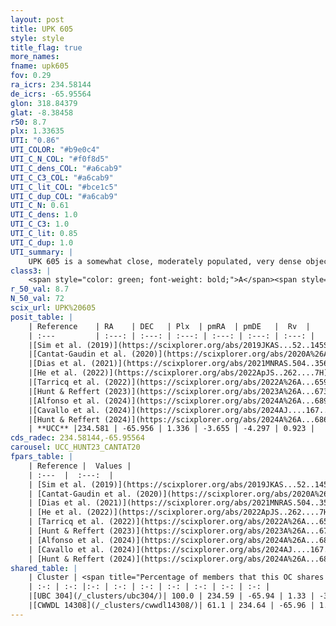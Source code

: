 ```yaml
---
layout: post
title: UPK 605
style: style
title_flag: true
more_names: 
fname: upk605
fov: 0.29
ra_icrs: 234.58144
de_icrs: -65.95564
glon: 318.84379
glat: -8.38458
r50: 8.7
plx: 1.33635
UTI: "0.86"
UTI_COLOR: "#b9e0c4"
UTI_C_N_COL: "#f0f8d5"
UTI_C_dens_COL: "#a6cab9"
UTI_C_C3_COL: "#a6cab9"
UTI_C_lit_COL: "#bce1c5"
UTI_C_dup_COL: "#a6cab9"
UTI_C_N: 0.61
UTI_C_dens: 1.0
UTI_C_C3: 1.0
UTI_C_lit: 0.85
UTI_C_dup: 1.0
UTI_summary: |
    UPK 605 is a somewhat close, moderately populated, very dense object of very high C3 quality. It is well-studied in the literature. This object shares a large percentage of members with 2 later reported entries.
class3: |
    <span style="color: green; font-weight: bold;">A</span><span style="color: green; font-weight: bold;">A</span>
r_50_val: 8.7
N_50_val: 72
scix_url: UPK%20605
posit_table: |
    | Reference    | RA    | DEC   | Plx  | pmRA  | pmDE   |  Rv  |
    | :---         | :---: | :---: | :---: | :---: | :---: | :---: |
    |[Sim et al. (2019)](https://scixplorer.org/abs/2019JKAS...52..145S) | 234.565 | -65.946 | -- | -3.63 | -4.28 | -- |
    |[Cantat-Gaudin et al. (2020)](https://scixplorer.org/abs/2020A%26A...640A...1C) | 234.582 | -65.957 | 1.319 | -3.627 | -4.257 | -- |
    |[Dias et al. (2021)](https://scixplorer.org/abs/2021MNRAS.504..356D) | 234.589 | -65.953 | 1.323 | -3.618 | -4.243 | 3.519 |
    |[He et al. (2022)](https://scixplorer.org/abs/2022ApJS..262....7H) | 234.609 | -65.964 | 1.336 | -3.664 | -4.302 | -- |
    |[Tarricq et al. (2022)](https://scixplorer.org/abs/2022A%26A...659A..59T) | 234.582 | -65.957 | 1.332 | -3.648 | -4.302 | -- |
    |[Hunt & Reffert (2023)](https://scixplorer.org/abs/2023A%26A...673A.114H) | 234.588 | -65.976 | 1.329 | -3.672 | -4.291 | 0.267 |
    |[Alfonso et al. (2024)](https://scixplorer.org/abs/2024A%26A...689A..18A) | 234.518 | -65.987 | 1.296 | -3.648 | -4.297 | -- |
    |[Cavallo et al. (2024)](https://scixplorer.org/abs/2024AJ....167...12C) | 234.601 | -65.949 | 1.327 | -- | -- | -- |
    |[Hunt & Reffert (2024)](https://scixplorer.org/abs/2024A%26A...686A..42H) | 234.588 | -65.976 | 1.329 | -3.672 | -4.291 | 0.267 |
    | **UCC** |234.581 | -65.956 | 1.336 | -3.655 | -4.297 | 0.923 | 
cds_radec: 234.58144,-65.95564
carousel: UCC_HUNT23_CANTAT20
fpars_table: |
    | Reference |  Values |
    | :---  |  :---:  |
    | [Sim et al. (2019)](https://scixplorer.org/abs/2019JKAS...52..145S) | `d_pc=736, log(age)=7.85` |
    | [Cantat-Gaudin et al. (2020)](https://scixplorer.org/abs/2020A%26A...640A...1C) | `AVNN=0.16, DMNN=9.33, AgeNN=7.84` |
    | [Dias et al. (2021)](https://scixplorer.org/abs/2021MNRAS.504..356D) | `Av=0.438, Dist=731, logage=8.301, [Fe/H]=-0.133` |
    | [He et al. (2022)](https://scixplorer.org/abs/2022ApJS..262....7H) | `A0=0.25, logAge=7.95` |
    | [Tarricq et al. (2022)](https://scixplorer.org/abs/2022A%26A...659A..59T) | `Dist=721, logAgeNN=7.88` |
    | [Hunt & Reffert (2023)](https://scixplorer.org/abs/2023A%26A...673A.114H) | `AV50=0.141, diffAV50=0.83, MOD50=9.278, logAge50=8.067` |
    | [Alfonso et al. (2024)](https://scixplorer.org/abs/2024A%26A...689A..18A) | `AV=0.16031, MOD=9.32967, logAge=7.94755, Z=-0.1327` |
    | [Cavallo et al. (2024)](https://scixplorer.org/abs/2024AJ....167...12C) | `AV50=0.2, dMod50=9.34, logAge50=8.49, [Fe/H]50=0.28` |
    | [Hunt & Reffert (2024)](https://scixplorer.org/abs/2024A%26A...686A..42H) | `MassJ=150.459` |
shared_table: |
    | Cluster | <span title="Percentage of members that this OC shares with the ones listed">%</span>   | RA   | DEC   | Plx   | pmRA  | pmDE  | Rv | UTI |
    | :-: | :-: |:-: | :-: | :-: | :-: | :-: | :-: | :-: |
    |[UBC 304](/_clusters/ubc304/)| 100.0 | 234.59 | -65.94 | 1.33 | -3.66 | -4.3 | 0.92 |0.17 |
    |[CWWDL 14308](/_clusters/cwwdl14308/)| 61.1 | 234.64 | -65.96 | 1.34 | -3.66 | -4.3 | 0.93 |0.0 |
---
```

